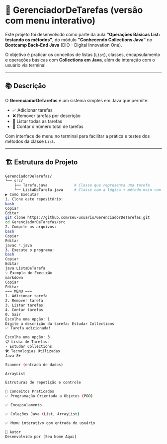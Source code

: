 # 📝 GerenciadorDeTarefas (versão com menu interativo)

Este projeto foi desenvolvido como parte da aula **"Operações Básicas List: testando os métodos"**, do módulo **"Conhecendo Collections Java"** no **Bootcamp Back-End Java** (DIO - Digital Innovation One).

O objetivo é praticar os conceitos de listas (`List`), classes, encapsulamento e operações básicas com **Collections em Java**, além de interação com o usuário via terminal.

---

## 📚 Descrição

O **GerenciadorDeTarefas** é um sistema simples em Java que permite:

- ✅ Adicionar tarefas
- ❌ Remover tarefas por descrição
- 📄 Listar todas as tarefas
- 🔢 Contar o número total de tarefas

Com interface de menu no terminal para facilitar a prática e testes dos métodos da classe `List`.

---

## 🏗️ Estrutura do Projeto

```bash
GerenciadorDeTarefas/
└── src/
    ├── Tarefa.java            # Classe que representa uma tarefa
    └── ListaDeTarefa.java     # Classe com a lógica + método main com menu
▶️ Como Executar
1. Clone este repositório:
bash
Copiar
Editar
git clone https://github.com/seu-usuario/GerenciadorDeTarefas.git
cd GerenciadorDeTarefas/src
2. Compile os arquivos:
bash
Copiar
Editar
javac *.java
3. Execute o programa:
bash
Copiar
Editar
java ListaDeTarefa
💡 Exemplo de Execução
markdown
Copiar
Editar
=== MENU ===
1. Adicionar tarefa
2. Remover tarefa
3. Listar tarefas
4. Contar tarefas
0. Sair
Escolha uma opção: 1
Digite a descrição da tarefa: Estudar Collections
✅ Tarefa adicionada!

Escolha uma opção: 3
📋 Lista de Tarefas:
- Estudar Collections
🛠️ Tecnologias Utilizadas
Java 8+

Scanner (entrada de dados)

ArrayList

Estruturas de repetição e controle

📌 Conceitos Praticados
✅ Programação Orientada a Objetos (POO)

✅ Encapsulamento

✅ Coleções Java (List, ArrayList)

✅ Menu interativo com entrada do usuário

🧠 Autor
Desenvolvido por [Seu Nome Aqui]
